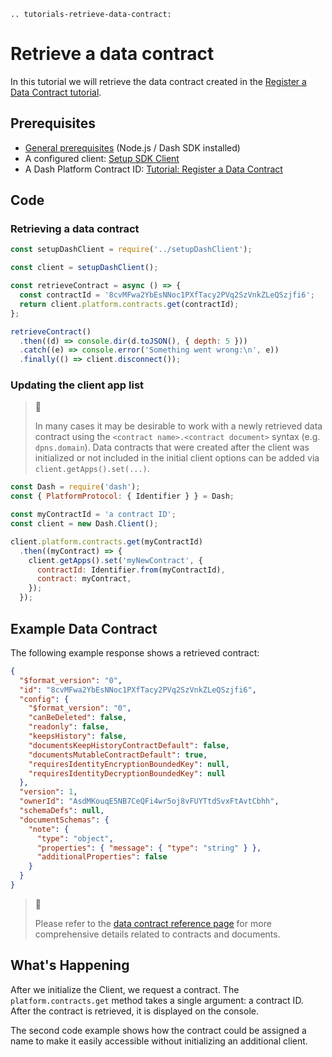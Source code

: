 ```{eval-rst}
.. tutorials-retrieve-data-contract:
```

# Retrieve a data contract

In this tutorial we will retrieve the data contract created in the [Register a Data Contract tutorial](../../tutorials/contracts-and-documents/register-a-data-contract.md).

## Prerequisites

- [General prerequisites](../../tutorials/introduction.md#prerequisites) (Node.js / Dash SDK installed)
- A configured client: [Setup SDK Client](../setup-sdk-client.md)
- A Dash Platform Contract ID: [Tutorial: Register a Data Contract](../../tutorials/contracts-and-documents/register-a-data-contract.md)

## Code

### Retrieving a data contract

```javascript
const setupDashClient = require('../setupDashClient');

const client = setupDashClient();

const retrieveContract = async () => {
  const contractId = '8cvMFwa2YbEsNNoc1PXfTacy2PVq2SzVnkZLeQSzjfi6';
  return client.platform.contracts.get(contractId);
};

retrieveContract()
  .then((d) => console.dir(d.toJSON(), { depth: 5 }))
  .catch((e) => console.error('Something went wrong:\n', e))
  .finally(() => client.disconnect());
```

### Updating the client app list

> 📘
>
> In many cases it may be desirable to work with a newly retrieved data contract using the `<contract name>.<contract document>` syntax (e.g. `dpns.domain`). Data contracts that were created after the client was initialized or not included in the initial client options can be added via `client.getApps().set(...)`.

```javascript
const Dash = require('dash');
const { PlatformProtocol: { Identifier } } = Dash;

const myContractId = 'a contract ID';
const client = new Dash.Client();

client.platform.contracts.get(myContractId)
  .then((myContract) => {
    client.getApps().set('myNewContract', {
      contractId: Identifier.from(myContractId),
      contract: myContract,
    });
  });
```

## Example Data Contract

The following example response shows a retrieved contract:

```json
{
  "$format_version": "0",
  "id": "8cvMFwa2YbEsNNoc1PXfTacy2PVq2SzVnkZLeQSzjfi6",
  "config": {
    "$format_version": "0",
    "canBeDeleted": false,
    "readonly": false,
    "keepsHistory": false,
    "documentsKeepHistoryContractDefault": false,
    "documentsMutableContractDefault": true,
    "requiresIdentityEncryptionBoundedKey": null,
    "requiresIdentityDecryptionBoundedKey": null
  },
  "version": 1,
  "ownerId": "AsdMKouqE5NB7CeQFi4wr5oj8vFUYTtdSvxFtAvtCbhh",
  "schemaDefs": null,
  "documentSchemas": {
    "note": {
      "type": "object",
      "properties": { "message": { "type": "string" } },
      "additionalProperties": false
    }
  }
}
```

> 📘
>
> Please refer to the [data contract reference page](../../reference/data-contracts.md) for more comprehensive details related to contracts and documents.

## What's Happening

After we initialize the Client, we request a contract. The `platform.contracts.get` method takes a single argument: a contract ID. After the contract is retrieved, it is displayed on the console.

The second code example shows how the contract could be assigned a name to make it easily accessible without initializing an additional client.
